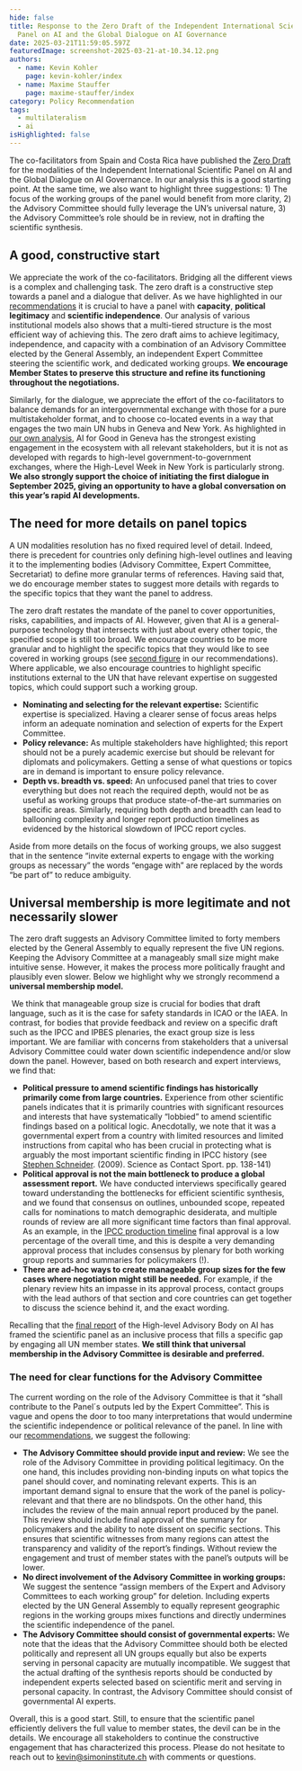 ```yaml
---
hide: false
title: Response to the Zero Draft of the Independent International Scientific
  Panel on AI and the Global Dialogue on AI Governance
date: 2025-03-21T11:59:05.597Z
featuredImage: screenshot-2025-03-21-at-10.34.12.png
authors:
  - name: Kevin Kohler
    page: kevin-kohler/index
  - name: Maxime Stauffer
    page: maxime-stauffer/index
category: Policy Recommendation
tags:
  - multilateralism
  - ai
isHighlighted: false
---
```

The co-facilitators from Spain and Costa Rica have published the [Zero Draft](https://www.un.org/global-digital-compact/sites/default/files/2025-03/ai_panel_and_dialogue_zero_draft_19_march_2025.pdf) for the modalities of the Independent International Scientific Panel on AI and the Global Dialogue on AI Governance. In our analysis this is a good starting point. At the same time, we also want to highlight three suggestions: 1) The focus of the working groups of the panel would benefit from more clarity, 2) the Advisory Committee should fully leverage the UN’s universal nature, 3) the Advisory Committee’s role should be in review, not in drafting the scientific synthesis.

## A good, constructive start

We appreciate the work of the co-facilitators. Bridging all the different views is a complex and challenging task. The zero draft is a constructive step towards a panel and a dialogue that deliver. As we have highlighted in our [recommendations](https://www.simoninstitute.ch/blog/post/recommendations-for-the-independent-international-scientific-panel-on-ai-and-the-global-dialogue-on-ai-governance/) it is crucial to have a panel with **capacity**, **political legitimacy** and **scientific independence**. Our analysis of various institutional models also shows that a multi-tiered structure is the most efficient way of achieving this. The zero draft aims to achieve legitimacy, independence, and capacity with a combination of an Advisory Committee elected by the General Assembly, an independent Expert Committee steering the scientific work, and dedicated working groups. **We encourage Member States to preserve this structure and refine its functioning throughout the negotiations.**

Similarly, for the dialogue, we appreciate the effort of the co-facilitators to balance demands for an intergovernmental exchange with those for a pure multistakeholder format, and to choose co-located events in a way that engages the two main UN hubs in Geneva and New York. As highlighted in [our own analysis](https://www.simoninstitute.ch/blog/post/recommendations-for-the-independent-international-scientific-panel-on-ai-and-the-global-dialogue-on-ai-governance/), AI for Good in Geneva has the strongest existing engagement in the ecosystem with all relevant stakeholders, but it is not as developed with regards to high-level government-to-government exchanges, where the High-Level Week in New York is particularly strong. **We also strongly support the choice of initiating the first dialogue in September 2025, giving an opportunity to have a global conversation on this year’s rapid AI developments.** 

## The need for more details on panel topics

A UN modalities resolution has no fixed required level of detail. Indeed, there is precedent for countries only defining high-level outlines and leaving it to the implementing bodies (Advisory Committee, Expert Committee, Secretariat) to define more granular terms of references. Having said that, we do encourage member states to suggest more details with regards to the specific topics that they want the panel to address.

The zero draft restates the mandate of the panel to cover opportunities, risks, capabilities, and impacts of AI. However, given that AI is a general-purpose technology that intersects with just about every other topic, the specified scope is still too broad. We encourage countries to be more granular and to highlight the specific topics that they would like to see covered in working groups (see [second figure](https://www.simoninstitute.ch/blog/post/recommendations-for-the-independent-international-scientific-panel-on-ai-and-the-global-dialogue-on-ai-governance/) in our recommendations). Where applicable, we also encourage countries to highlight specific institutions external to the UN that have relevant expertise on suggested topics, which could support such a working group.

* **Nominating and selecting for the relevant expertise:** Scientific expertise is specialized. Having a clearer sense of focus areas helps inform an adequate nomination and selection of experts for the Expert Committee.
* **Policy relevance:** As multiple stakeholders have highlighted; this report should not be a purely academic exercise but should be relevant for diplomats and policymakers. Getting a sense of what questions or topics are in demand is important to ensure policy relevance.
* **Depth vs. breadth vs. speed:** An unfocused panel that tries to cover everything but does not reach the required depth, would not be as useful as working groups that produce state-of-the-art summaries on specific areas. Similarly, requiring both depth and breadth can lead to ballooning complexity and longer report production timelines as evidenced by the historical slowdown of IPCC report cycles.

Aside from more details on the focus of working groups, we also suggest that in the sentence “invite external experts to engage with the working groups as necessary” the words “engage with” are replaced by the words “be part of” to reduce ambiguity.

## Universal membership is more legitimate and not necessarily slower

The zero draft suggests an Advisory Committee limited to forty members elected by the General Assembly to equally represent the five UN regions. Keeping the Advisory Committee at a manageably small size might make intuitive sense. However, it makes the process more politically fraught and plausibly even slower. Below we highlight why we strongly recommend a **universal membership model.** 

 We think that manageable group size is crucial for bodies that draft language, such as it is the case for safety standards in ICAO or the IAEA. In contrast, for bodies that provide feedback and review on a specific draft such as the IPCC and IPBES plenaries, the exact group size is less important. We are familiar with concerns from stakeholders that a universal Advisory Committee could water down scientific independence and/or slow down the panel. However, based on both research and expert interviews, we find that:  

* **Political pressure to amend scientific findings has historically primarily come from large countries.** Experience from other scientific panels indicates that it is primarily countries with significant resources and interests that have systematically “lobbied” to amend scientific findings based on a political logic. Anecdotally, we note that it was a governmental expert from a country with limited resources and limited instructions from capital who has been crucial in protecting what is arguably the most important scientific finding in IPCC history (see [Stephen Schneider](https://en.wikipedia.org/wiki/Stephen_Schneider_(scientist)). (2009). Science as Contact Sport. pp. 138-141)
* **Political approval is not the main bottleneck to produce a global assessment report.** We have conducted interviews specifically geared toward understanding the bottlenecks for efficient scientific synthesis, and we found that consensus on outlines, unbounded scope, repeated calls for nominations to match demographic desiderata, and multiple rounds of review are all more significant time factors than final approval. As an example, in the [IPCC production timeline](https://apps.ipcc.ch/eventmanager/documents/87/160720240616-Doc.%2010%20-%20Strategic%20Planning%20Schedule.pdf) final approval is a low percentage of the overall time, and this is despite a very demanding approval process that includes consensus by plenary for both working group reports and summaries for policymakers (!).
* **There are ad-hoc ways to create manageable group sizes for the few cases where negotiation might still be needed.** For example, if the plenary review hits an impasse in its approval process, contact groups with the lead authors of that section and core countries can get together to discuss the science behind it, and the exact wording.

Recalling that the [final report](https://www.un.org/sites/un2.un.org/files/governing_ai_for_humanity_final_report_en.pdf#page=9) of the High-level Advisory Body on AI has framed the scientific panel as an inclusive process that fills a specific gap by engaging all UN member states. **We still think that universal membership in the Advisory Committee is desirable and preferred.**

### The need for clear functions for the Advisory Committee

The current wording on the role of the Advisory Committee is that it “shall contribute to the Panel´s outputs led by the Expert Committee”. This is vague and opens the door to too many interpretations that would undermine the scientific independence or political relevance of the panel. In line with our [recommendations](https://www.simoninstitute.ch/blog/post/recommendations-for-the-independent-international-scientific-panel-on-ai-and-the-global-dialogue-on-ai-governance/), we suggest the following:

* **The Advisory Committee should provide input and review:** We see the role of the Advisory Committee in providing political legitimacy. On the one hand, this includes providing non-binding inputs on what topics the panel should cover, and nominating relevant experts. This is an important demand signal to ensure that the work of the panel is policy-relevant and that there are no blindspots. On the other hand, this includes the review of the main annual report produced by the panel. This review should include final approval of the summary for policymakers and the ability to note dissent on specific sections. This ensures that scientific witnesses from many regions can attest the transparency and validity of the report’s findings. Without review the engagement and trust of member states with the panel’s outputs will be lower.
* **No direct involvement of the Advisory Committee in working groups:** We suggest the sentence “assign members of the Expert and Advisory Committees to each working group” for deletion. Including experts elected by the UN General Assembly to equally represent geographic regions in the working groups mixes functions and directly undermines the scientific independence of the panel.
* **The Advisory Committee should consist of governmental experts:** We note that the ideas that the Advisory Committee should both be elected politically and represent all UN groups equally but also be experts serving in personal capacity are mutually incompatible. We suggest that the actual drafting of the synthesis reports should be conducted by independent experts selected based on scientific merit and serving in personal capacity. In contrast, the Advisory Committee should consist of governmental AI experts.

Overall, this is a good start. Still, to ensure that the scientific panel efficiently delivers the full value to member states, the devil can be in the details. We encourage all stakeholders to continue the constructive engagement that has characterized this process. Please do not hesitate to reach out to kevin@simoninstitute.ch with comments or questions.
